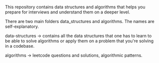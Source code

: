 This repository contains data structures and algorithms that helps you prepare for interviews and understand them on a deeper level.

There are two main folders data_structures and algorithms. The names are self-explanatory.

data-structures -> contains all the data structures that one has to learn to be able to solve algorithms or apply them on a problem that you're solving in a codebase.

algorithms -> leetcode questions and solutions, algorithmic patterns.
